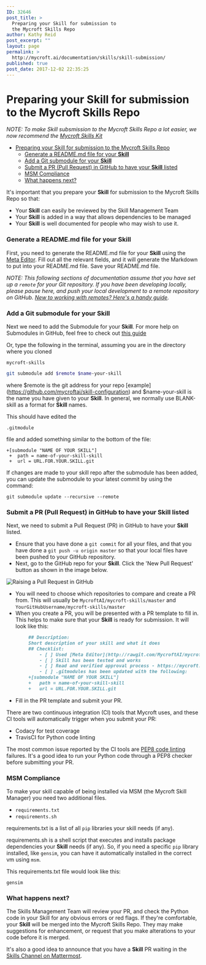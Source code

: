 ```yaml
---
ID: 32646
post_title: >
  Preparing your Skill for submission to
  the Mycroft Skills Repo
author: Kathy Reid
post_excerpt: ""
layout: page
permalink: >
  http://mycroft.ai/documentation/skills/skill-submission/
published: true
post_date: 2017-12-02 22:35:25
---
```

# Preparing your Skill for submission to the Mycroft Skills Repo

_NOTE: To make Skill subsmission to the Mycroft Skills Repo a lot easier, we now recommend the [Mycroft Skills Kit](https://mycroft.ai/documentation/skills/msk)_

- [Preparing your Skill for submission to the Mycroft Skills Repo](#preparing-your-skill-for-submission-to-the-mycroft-skills-repo)
    + [Generate a README.md file for your **Skill**](#generate-a-readmemd-file-for-your-skill)
    + [Add a Git submodule for your **Skill**](#add-a-git-submodule-for-your-skill)
    + [Submit a PR (Pull Request) in GitHub to have your **Skill** listed](#submit-a-pr-pull-request-in-github-to-have-your-skill-listed)
    + [MSM Compliance](#msm-compliance)
    + [What happens next?](#what-happens-next)

It's important that you prepare your **Skill** for submission to the Mycroft Skills Repo so that:

* Your **Skill** can easily be reviewed by the Skill Management Team
* Your **Skill** is added in a way that allows dependencies to be managed
* Your **Skill** is well documented for people who may wish to use it.

### Generate a README.md file for your **Skill**
First, you need to generate the README.md file for your **Skill** using the [Meta Editor](http://rawgit.com/MycroftAI/mycroft-skills/master/meta_editor.html). Fill out all the relevant fields, and it will generate the Markdown to put into your README.md file. Save your README.md file.

_NOTE: This following sections of documentation assume that you have set up a `remote` for your Git repository. If you have been developing locally, please pause here, and push your local development to a remote repository on GitHub. [New to working with remotes? Here's a handy guide](https://help.github.com/articles/adding-a-remote/)._

### Add a Git submodule for your **Skill**
Next we need to add the Submodule for your **Skill**. For more help on Submodules in GitHub, feel free to check out [this guide](https://github.com/blog/2104-working-with-submodules)

Or, type the following in the terminal, assuming you are in the directory where you cloned

`mycroft-skills`

```bash
git submodule add $remote $name-your-skill
```

where $remote is the git address for your repo [example] (https://github.com/mycroftai/skill-configuration) and $name-your-skill is the name you have given to your **Skill**. In general, we normally use BLANK-skill as a format for **Skill** names.

This should have edited the

`.gitmodule`

file and added something similar to the bottom of the file:

```
+[submodule "NAME OF YOUR SKILL"]
 +	path = name-of-your-skill-skill
 +	url = URL.FOR.YOUR.SKILL.git
```

If changes are made to your skill repo after the submodule has been added, you can update the submodule to your latest commit by using the command:

`git submodule update --recursive --remote`

### Submit a PR (Pull Request) in GitHub to have your **Skill** listed

Next, we need to submit a Pull Request (PR) in GitHub to have your **Skill** listed.

* Ensure that you have done a `git commit` for all your files, and that you have done a `git push -u origin master` so that your local files have been pushed to your GitHub repository.
* Next, go to the GitHub repo for your **Skill**. Click the 'New Pull Request' button as shown in the image below.

![Raising a Pull Request in GitHub](https://mycroft.ai/wp-content/uploads/2017/12/git-pull-request.png "Raising a Pull Request in GitHub")

* You will need to choose which repositories to compare and create a PR from. This will  usually be `MycroftAI/mycroft-skills/master` and `YourGitHubUsername/mycroft-skills/master`
* When  you create a PR, you will be presented with a PR template to fill in. This helps to make sure that your **Skill** is ready for submission. It will look like this:

```md
		## Description:
		Short description of your skill and what it does
		## Checklist:
  			- [ ] Used [Meta Editor](http://rawgit.com/MycroftAI/mycroft-skills/master/meta_editor.html) to generate the skill README
  			- [ ] Skill has been tested and works
			- [ ] Read and verified approval process - https://mycroft.ai/documentation/skills/skills-acceptance-process (Can require a community member vouching for skill)
  			- [ ] .gitmodules has been updated with the following:
  		+[submodule "NAME OF YOUR SKILL"]
  		+	path = name-of-your-skill-skill
  		+	url = URL.FOR.YOUR.SKILL.git
```

* Fill in the PR template and submit your PR.

There are two continuous integration (CI) tools that Mycroft uses, and these CI tools will automatically trigger when you submit your PR:

* Codacy for test coverage
* TravisCI for Python code linting

The most common issue reported by the CI tools are [PEP8 code linting](https://pypi.python.org/pypi/pep8) failures. It's a good idea to run your Python code through a PEP8 checker before submitting your PR.

### MSM Compliance
To make your skill capable of being installed via MSM (the Mycroft Skill Manager) you need two additional files.
* `requirements.txt`
* `requirements.sh`

requirements.txt is a list of all `pip` libraries your skill needs (if any).

requirements.sh is a shell script that executes and installs package dependencies your **Skill** needs (if any).
So, if you need a specific `pip` library installed, like `gensim`, you can have it automatically installed in the correct vm using `msm`.

This requirements.txt file would look like this:
```
gensim
```

### What happens next?

The Skills Management Team will review your PR, and check the Python code in your Skill for any obvious errors or red flags. If they're comfortable, your **Skill** will be merged into the Mycroft Skills Repo. They may make suggestions for enhancement, or request that you make alterations to your code before it is merged.

It's also a good idea to announce that you have a **Skill** PR waiting in the [Skills Channel on Mattermost](https://chat.mycroft.ai/community/channels/skills).
